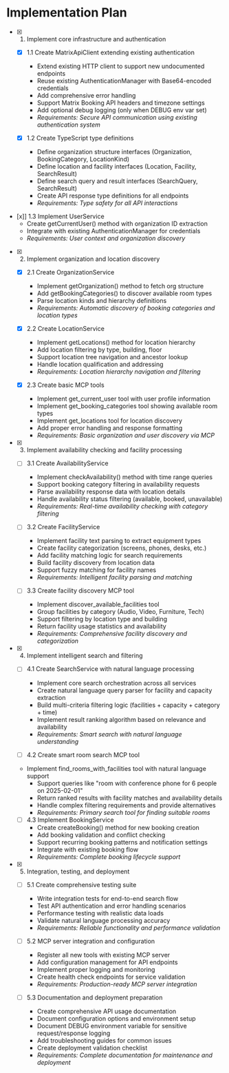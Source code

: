 # Implementation Plan

- [x] 1. Implement core infrastructure and authentication
  - [x] 1.1 Create MatrixApiClient extending existing authentication
    - Extend existing HTTP client to support new undocumented endpoints
    - Reuse existing AuthenticationManager with Base64-encoded credentials  
    - Add comprehensive error handling
    - Support Matrix Booking API headers and timezone settings
    - Add optional debug logging (only when DEBUG env var set)
    - _Requirements: Secure API communication using existing authentication system_
  
  - [x] 1.2 Create TypeScript type definitions
    - Define organization structure interfaces (Organization, BookingCategory, LocationKind)
    - Define location and facility interfaces (Location, Facility, SearchResult)
    - Define search query and result interfaces (SearchQuery, SearchResult)
    - Create API response type definitions for all endpoints
    - _Requirements: Type safety for all API interactions_
  
- [x]] 1.3 Implement UserService
    - Create getCurrentUser() method with organization ID extraction
    - Integrate with existing AuthenticationManager for credentials
    - _Requirements: User context and organization discovery_

- [x] 2. Implement organization and location discovery
  - [x] 2.1 Create OrganizationService 
    - Implement getOrganization() method to fetch org structure
    - Add getBookingCategories() to discover available room types
    - Parse location kinds and hierarchy definitions
    - _Requirements: Automatic discovery of booking categories and location types_
  
  - [x] 2.2 Create LocationService
    - Implement getLocations() method for location hierarchy
    - Add location filtering by type, building, floor
    - Support location tree navigation and ancestor lookup
    - Handle location qualification and addressing
    - _Requirements: Location hierarchy navigation and filtering_
  
  - [x] 2.3 Create basic MCP tools
    - Implement get_current_user tool with user profile information
    - Implement get_booking_categories tool showing available room types
    - Implement get_locations tool for location discovery
    - Add proper error handling and response formatting
    - _Requirements: Basic organization and user discovery via MCP_

- [x] 3. Implement availability checking and facility processing
  - [ ] 3.1 Create AvailabilityService
    - Implement checkAvailability() method with time range queries
    - Support booking category filtering in availability requests
    - Parse availability response data with location details
    - Handle availability status filtering (available, booked, unavailable)
    - _Requirements: Real-time availability checking with category filtering_
  
  - [ ] 3.2 Create FacilityService
    - Implement facility text parsing to extract equipment types
    - Create facility categorization (screens, phones, desks, etc.)
    - Add facility matching logic for search requirements
    - Build facility discovery from location data
    - Support fuzzy matching for facility names
    - _Requirements: Intelligent facility parsing and matching_
  
  - [ ] 3.3 Create facility discovery MCP tool
    - Implement discover_available_facilities tool
    - Group facilities by category (Audio, Video, Furniture, Tech)
    - Support filtering by location type and building
    - Return facility usage statistics and availability
    - _Requirements: Comprehensive facility discovery and categorization_

- [x] 4. Implement intelligent search and filtering
  - [ ] 4.1 Create SearchService with natural language processing
    - Implement core search orchestration across all services
    - Create natural language query parser for facility and capacity extraction
    - Build multi-criteria filtering logic (facilities + capacity + category + time)
    - Implement result ranking algorithm based on relevance and availability
    - _Requirements: Smart search with natural language understanding_
  
  - [ ] 4.2 Create smart room search MCP tool
  - Implement find_rooms_with_facilities tool with natural language support
    - Support queries like "room with conference phone for 6 people on 2025-02-01"
    - Return ranked results with facility matches and availability details
    - Handle complex filtering requirements and provide alternatives
    - _Requirements: Primary search tool for finding suitable rooms_
  
  - [ ] 4.3 Implement BookingService
    - Create createBooking() method for new booking creation
    - Add booking validation and conflict checking
    - Support recurring booking patterns and notification settings
    - Integrate with existing booking flow
    - _Requirements: Complete booking lifecycle support_

- [x] 5. Integration, testing, and deployment
  - [ ] 5.1 Create comprehensive testing suite
    - Write integration tests for end-to-end search flow
    - Test API authentication and error handling scenarios
    - Performance testing with realistic data loads
    - Validate natural language processing accuracy
    - _Requirements: Reliable functionality and performance validation_
  
  - [ ] 5.2 MCP server integration and configuration
    - Register all new tools with existing MCP server
    - Add configuration management for API endpoints
    - Implement proper logging and monitoring
    - Create health check endpoints for service validation
    - _Requirements: Production-ready MCP server integration_
  
  - [ ] 5.3 Documentation and deployment preparation
    - Create comprehensive API usage documentation
    - Document configuration options and environment setup
    - Document DEBUG environment variable for sensitive request/response logging
    - Add troubleshooting guides for common issues
    - Create deployment validation checklist
    - _Requirements: Complete documentation for maintenance and deployment_